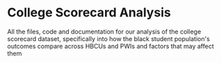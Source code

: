 # College Scorecard Analysis
All the files, code and documentation for our analysis of the college scorecard dataset, specifically into how the black student population's outcomes compare across HBCUs and PWIs and factors that may affect them
